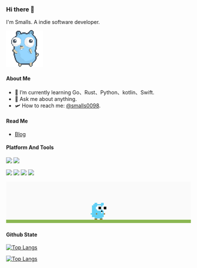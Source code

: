 ### Hi there 👋
I'm Smalls. A indie software developer.

<img src="https://github.com/smalls0098/smalls0098/blob/main/go.gif" width="100">

#### About Me
- 🌱 I’m currently learning Go、Rust、Python、kotlin、Swift.
- 💬 Ask me about anything.
- 🛩️ How to reach me: [@smalls0098](https://t.me/smalls0098).

#### Read Me
- [Blog](http://smalls0098.com)

#### Platform And Tools
[![](https://img.shields.io/badge/macOS-Monterey-d0d1d4?style=flat-square&logo=Apple)](<[https://](https://www.apple.com/macos/monterey/)>)
[![](https://img.shields.io/badge/windows-10-blue?style=flat-square&logo=Windows)](<[https://](https://www.microsoft.com/en-us/windows)>)

[![](https://img.shields.io/badge/-Golang-00ADD8?style=flat-square&logo=go&logoColor=ffffff)](https://golang.org/)
[![](https://img.shields.io/badge/-Docker-2496ED?style=flat-square&logo=Docker&logoColor=ffffff)](https://www.docker.com/)
[![](https://img.shields.io/badge/-XCode-50afe9?style=flat-square&logo=Xcode&logoColor=ffffff)](https://developer.apple.com/xcode/)
[![](https://img.shields.io/badge/-Goland-3c5cf0?style=flat-square&logo=Goland&logoColor=ffffff)](https://www.jetbrains.com/zh-cn/go/)

<img src="https://github.com/smalls0098/smalls0098/blob/master/gopher.gif">

#### Github State

[![Top Langs](https://github-readme-stats.vercel.app/api?username=smalls0098&show_icons=true&count_private=true)](https://github.com/smalls0098?tab=repositories)

[![Top Langs](https://github-readme-stats.vercel.app/api/top-langs/?username=smalls0098&layout=compact&show_icons=true&count_private=true)](https://github.com/smalls0098?tab=repositories)